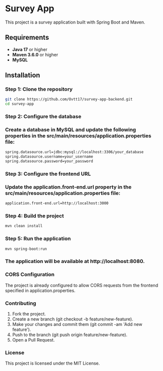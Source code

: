 # Survey App

This project is a survey application built with Spring Boot and Maven.

## Requirements

- **Java 17** or higher
- **Maven 3.6.0** or higher
- **MySQL**

## Installation

### Step 1: Clone the repository

```bash
git clone https://github.com/Ovtt17/survey-app-backend.git
cd survey-app
```

### Step 2: Configure the database
### Create a database in MySQL and update the following properties in the src/main/resources/application.properties file:

```bash
spring.datasource.url=jdbc:mysql://localhost:3306/your_database
spring.datasource.username=your_username
spring.datasource.password=your_password
```

### Step 3: Configure the frontend URL
### Update the application.front-end.url property in the src/main/resources/application.properties file:

```bash
application.front-end.url=http://localhost:3000
```

### Step 4: Build the project

```bash
mvn clean install
```

### Step 5: Run the application

```bash
mvn spring-boot:run
```

### The application will be available at http://localhost:8080.

### CORS Configuration
The project is already configured to allow CORS requests from the frontend specified in application.properties.  
### Contributing
1. Fork the project.
2. Create a new branch (git checkout -b feature/new-feature).
3. Make your changes and commit them (git commit -am 'Add new feature').
4. Push to the branch (git push origin feature/new-feature).
5. Open a Pull Request.

### License
This project is licensed under the MIT License.
